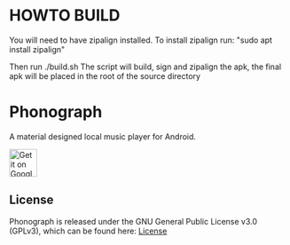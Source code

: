 # HOWTO BUILD
You will need to have zipalign installed.
To install zipalign run: "sudo apt install zipalign"

Then run ./build.sh
The script will build, sign and zipalign the apk, the final apk will be placed in the root of the source directory

# Phonograph
A material designed local music player for Android.

<a href="https://play.google.com/store/apps/details?id=com.kabouzeid.gramophone">
  <img height="50" alt="Get it on Google Play"
       src="https://play.google.com/intl/en_us/badges/images/apps/en-play-badge.png" />
</a>

## License
Phonograph is released under the GNU General Public License v3.0 (GPLv3), which can be found here: [License](LICENSE.txt)
